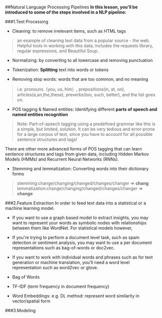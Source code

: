 ##Natural Language Processing Pipelines
**In this lesson, you'll be introduced to some of the steps involved in a NLP pipeline:**

###1.Text Processing

- Cleaning: to remove irrelevant items, such as HTML tags

> an example of cleaning text data from a popular source - the web. Helpful tools in working with this data, includes the requests library, regular expressions, and Beautiful Soup.

- Normalizing: by converting to all lowercase and removing punctuation

- Tokenization: **Splitting** text into words or tokens

- Removing stop words: words that are too common, and no meaning

> i.e. pronouns（you, us, him）, prepositions(in, at, on), articles(a,an,the,these), preverbs(too, such, better), and the list goes on.

- POS tagging & Named entities: Identifying different **parts of speech and named entities recognition**

> Note: Part-of-speech tagging using a predefined grammar like this is a simple, but limited, solution. It can be very tedious and error-prone for a large corpus of text, since you have to account for all possible sentence structures and tags!

There are other more advanced forms of POS tagging that can learn sentence structures and tags from given data, including Hidden Markov Models (HMMs) and Recurrent Neural Networks (RNNs).


- Stemming and lemmatization: Converting words into their dictionary forms

> stemming:change/changing/changed/changes/changer => **chang**
> lemmatization:change/changing/changed/changes/changer => **change**

###2.Feature Extraction
In order to feed text data into a statistical or a machine learning model.

> 
- If you want to use a graph based model to extract insights,
you may want to represent your words as 
symbolic nodes with relationships between them like WordNet.
For statistical models however,
- If you're trying to perform a document level task,
such as spam detection or sentiment analysis,
you may want to use a per document representations such as bag-of-words or doc2vec.
- If you want to work with individual words and phrases
such as for text generation or machine translation,
you'll need a word level representation such as word2vec or glove.

- Bag of Words
- TF-IDF (term frequency in document frequency)
- Word Embeddings: 
e.g. DL method: represent word similarity in vector/spatial form

###3.Modeling


